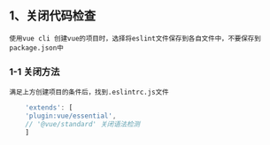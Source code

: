 
## 1、关闭代码检查
    使用vue cli 创建vue的项目时，选择将eslint文件保存到各自文件中，不要保存到package.json中
### 1-1 关闭方法
    满足上方创建项目的条件后，找到.eslintrc.js文件
```js
    'extends': [
    'plugin:vue/essential',
    // '@vue/standard' 关闭语法检测
    ]
```
